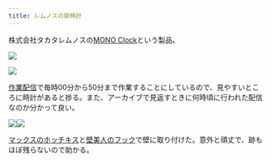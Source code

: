 ```yaml
---
title: レムノスの掛時計
---
```

株式会社タカタレムノスの[MONO Clock](https://www.amazon.co.jp/dp/B004UIT8BK)という製品。

![](https://lh4.googleusercontent.com/HRWxeGeAw6iC9-PJJcecP8MKOsUu1Rm4jwfRNE4jqwaLkDuZHhZYsPDMYWmjn0Gt3HOXxVewP5n2pwDy_Syjp5YUR7cKPBGLbDfmBpHn1hKMZa75lW-qyLqSYTLkATjNaKk6OJn-hoFT6CDXqN9F5DxzmSc6Spig4aarrTG9A2fTSMQo6msgLFZ0)

![](https://lh5.googleusercontent.com/QUK7bMLPKw18hhXZfthfN5LgMapiKwObliTouPcLXJdDTQ6VZc6cxcobXMF0wR0I-iJ4r9cB7chAvvrEE6tbAO2o3lmvE0XTMrmq_tvDSlP1hOI5IOXAAz4uponRx9TuMkW8QyZ3JSS4R32jAivAXsRa7QLboZI3PkG87DFeVDyKxhBo7tZjfGC6)

[作業配信](https://www.youtube.com/channel/UC5s-KpSDGzxWPWNv94PnJHw)で毎時00分から50分まで作業することにしているので、見やすいところに時計があると捗る。また、アーカイブで見返すときに何時頃に行われた配信なのか分かって良い。

![](https://lh6.googleusercontent.com/Rcf54IKD0i7vbphc3dg-SpNHEcPT7oo11QD3NuupouL28Dl0hTo9ozyt2ifNB2pe_RI0scmvTcXL__V8BkNAW-P8B71R2lqM1P0IiBInPwAUmI0HUqJh2vq8H_-tkWLjUEUGG8msWDBja-H9QnjYjGiStKQ9YKDT5ORFJVAxmsGAYPeKHvr5EZD3)![](https://lh3.googleusercontent.com/r_wuaUR7FZ4njvWwqMIO49ktdQZdyBAGbhsRWBBVMfdpkx8VNKTFQ2gjMfVe9itM04DMDqecW-dVPWXjOzUt1IkH5B_GQRI9AIX0hs3UhnV048GSP9zcfPdOFuvhHm-L4NJg3nbOZMYYWp-AZ9-1Iep46XDAUxXEu26WnxBgfuZnhmPXrIQowZfA)

[マックスのホッチキス](https://www.amazon.co.jp/dp/B000O9WRWG)と[壁美人のフック](https://www.amazon.co.jp/dp/B00CU78TDG)で壁に取り付けた。意外と頑丈で、跡もほぼ残らないので助かる。
